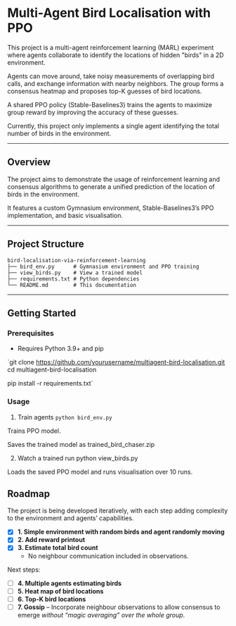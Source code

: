 # Multi-Agent Bird Localisation with PPO

This project is a multi-agent reinforcement learning (MARL) experiment where agents collaborate to identify the locations of hidden "birds" in a 2D environment.

Agents can move around, take noisy measurements of overlapping bird calls, and exchange information with nearby neighbors.
The group forms a consensus heatmap and proposes top-K guesses of bird locations.

A shared PPO policy (Stable-Baselines3) trains the agents to maximize group reward by improving the accuracy of these guesses.

Currently, this project only implements a single agent identifying the total number of birds in the environment.

---

##  Overview

The project aims to demonstrate the usage of reinforcement learning and consensus algorithms to generate a unified prediction of the location of birds in the environment.

It features a custom Gymnasium environment, Stable-Baselines3’s PPO implementation, and basic visualisation.

---

## Project Structure

```
bird-localisation-via-reinforcement-learning
├── bird_env.py      # Gymnasium environment and PPO training
├── view_birds.py    # View a trained model
├── requirements.txt # Python dependencies
└── README.md        # This documentation
```

---

##  Getting Started

### Prerequisites

- Requires Python 3.9+ and pip

`git clone https://github.com/yourusername/multiagent-bird-localisation.git
cd multiagent-bird-localisation

pip install -r requirements.txt`

### Usage
1. Train agents
`python bird_env.py`

Trains PPO model.

Saves the trained model as trained_bird_chaser.zip

2. Watch a trained run
python view_birds.py

Loads the saved PPO model and runs visualisation over 10 runs.

## Roadmap
The project is being developed iteratively, with each step adding complexity to the environment and agents’ capabilities.

- [x] **1. Simple environment with random birds and agent randomly moving**
- [x] **2. Add reward printout**
- [x] **3. Estimate total bird count**
  - No neighbour communication included in observations.    

Next steps:  

- [ ] **4. Multiple agents estimating birds**
- [ ] **5. Heat map of bird locations**  
- [ ] **6. Top-K bird locations**  
- [ ] **7. Gossip**
  – Incorporate neighbour observations to allow consensus to emerge *without “magic averaging” over the whole group*.  
